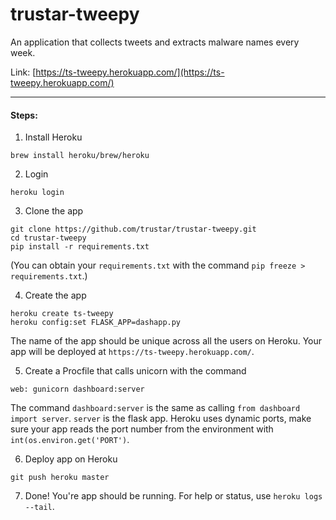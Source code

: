 # trustar-tweepy

An application that collects tweets and extracts malware names every week. 

Link: [https://ts-tweepy.herokuapp.com/](https://ts-tweepy.herokuapp.com/)
<hr>

#### Steps: 

1. Install Heroku
```
brew install heroku/brew/heroku
```

2. Login
```
heroku login
```

3. Clone the app
```
git clone https://github.com/trustar/trustar-tweepy.git
cd trustar-tweepy
pip install -r requirements.txt
```
(You can obtain your `requirements.txt` with the command `pip freeze > requirements.txt`.)

4. Create the app
```
heroku create ts-tweepy
heroku config:set FLASK_APP=dashapp.py
```
The name of the app should be unique across all the users on Heroku.
Your app will be deployed at `https://ts-tweepy.herokuapp.com/`.

5. Create a Procfile that calls unicorn with the command
```
web: gunicorn dashboard:server
```
The command `dashboard:server` is the same as calling `from dashboard import server`. 
`server` is the flask app. Heroku uses dynamic ports, make sure your app reads the port number from the environment with `int(os.environ.get('PORT')`.

6. Deploy app on Heroku
```
git push heroku master
```

7. Done! You're app should be running. For help or status, use `heroku logs --tail`.